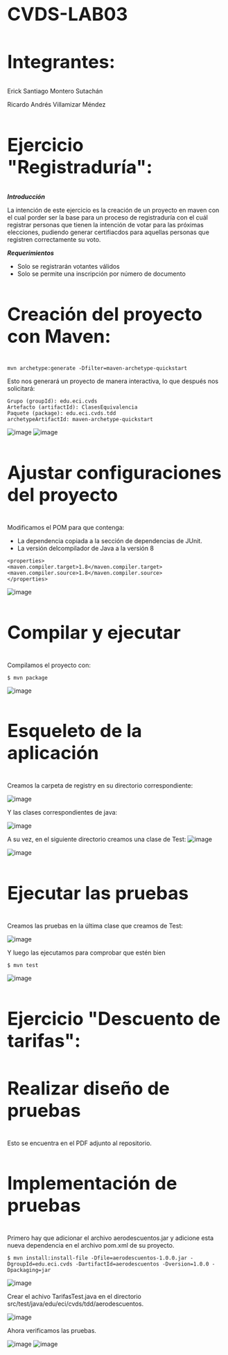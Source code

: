 <h1 style="font-size: 3em;">CVDS-LAB03</h1>

<h2 style="font-size: 3em;">Integrantes:</h2>

Erick Santiago Montero Sutachán

Ricardo Andrés Villamizar Méndez

<h2 style="font-size: 3em;">Ejercicio "Registraduría":</h2>

***Introducción***

La intención de este ejercicio es la creación de un proyecto en maven con el cual porder ser la base para un proceso de
registraduría con el cuál registrar personas que tienen la intención de votar para las próximas elecciones, pudiendo
generar certifiacdos para aquellas personas que registren correctamente su voto.

***Requerimientos***
- Solo se registrarán votantes válidos
- Solo se permite una inscripción por número de documento

<h3 style="font-size: 3em;">Creación del proyecto con Maven:</h3>

```{bash}
mvn archetype:generate -Dfilter=maven-archetype-quickstart
```

Esto nos generará un proyecto de manera interactiva, lo que después nos solicitará:

```{bash}
Grupo (groupId): edu.eci.cvds
Artefacto (artifactId): ClasesEquivalencia
Paquete (package): edu.eci.cvds.tdd
archetypeArtifactId: maven-archetype-quickstart
```
![image](https://github.com/RichiVilla/LAB03---CVDS/assets/124943246/d50ba9bb-6f4b-425d-af1f-54f5d40ba69b)
![image](https://github.com/RichiVilla/LAB03---CVDS/assets/124943246/e6c5b0d2-a4d7-4021-a00a-a964b1c65111)

<h3 style="font-size: 3em;">Ajustar configuraciones del proyecto</h3>

Modificamos el POM para que contenga:
- La dependencia copiada a la sección de dependencias de JUnit.
- La versión delcompilador de Java a la versión 8

```{bash}
<properties>
<maven.compiler.target>1.8</maven.compiler.target>
<maven.compiler.source>1.8</maven.compiler.source>
</properties>
```
![image](https://github.com/RichiVilla/LAB03---CVDS/assets/124943246/f5e5fa3a-7134-4f16-b0e7-b3e32a2551f0)

<h3 style="font-size: 3em;">Compilar y ejecutar</h3>
 
Compilamos el proyecto con: 

```{bash}
$ mvn package
```
![image](https://github.com/RichiVilla/LAB03---CVDS/assets/124943246/516ddd94-fa5f-45ad-8cb7-17cbb1c87dfd)

<h3 style="font-size: 3em;">Esqueleto de la aplicación</h3>

Creamos la carpeta de registry en su directorio correspondiente:

![image](https://github.com/RichiVilla/LAB03---CVDS/assets/124943246/60b89dea-dca4-410f-bdaa-86c258cc8e3a)

Y las clases correspondientes de java:

![image](https://github.com/RichiVilla/LAB03---CVDS/assets/124943246/17d8ce32-3e2b-479c-b606-810782076f89)

A su vez, en el siguiente directorio creamos una clase de Test:
![image](https://github.com/RichiVilla/LAB03---CVDS/assets/124943246/0389a072-081e-4d9c-95bf-d165997d58c7)

![image](https://github.com/RichiVilla/LAB03---CVDS/assets/124943246/797316ca-83c3-4aad-9713-790dfc20971e)

<h3 style="font-size: 3em;">Ejecutar las pruebas</h3>
Creamos las pruebas en la última clase que creamos de Test:

![image](https://github.com/RichiVilla/LAB03---CVDS/assets/124943246/8c89b754-0f51-49ff-aa87-d3bced8d436c)

Y luego las ejecutamos para comprobar que estén bien

```{bash}
$ mvn test
```
![image](https://github.com/RichiVilla/LAB03---CVDS/assets/124943246/75196522-b3a9-4cd5-a74d-d06a6fef1382)

<h2 style="font-size: 3em;">Ejercicio "Descuento de tarifas":</h2>

<h3 style="font-size: 3em;">Realizar diseño de pruebas</h3>

Esto se encuentra en el PDF adjunto al repositorio.

<h3 style="font-size: 3em;">Implementación de pruebas</h3>

Primero hay que adicionar el archivo aerodescuentos.jar y adicione esta nueva dependencia en el archivo pom.xml de su proyecto.

```{bash}
$ mvn install:install-file -Dfile=aerodescuentos-1.0.0.jar -DgroupId=edu.eci.cvds -DartifactId=aerodescuentos -Dversion=1.0.0 -Dpackaging=jar
```

![image](https://github.com/RichiVilla/LAB03---CVDS/assets/124943246/91dab4db-fc61-4a03-b4fe-9bd96ed1094d)

Crear el achivo TarifasTest.java en el directorio src/test/java/edu/eci/cvds/tdd/aerodescuentos.

![image](https://github.com/RichiVilla/LAB03---CVDS/assets/124943246/b5613882-4656-4462-aa66-b7396bb802ce)

Ahora verificamos las pruebas.

![image](https://github.com/RichiVilla/Laboratorio3/assets/124943246/35c37d4e-aa91-44a2-99da-7635353e5999)
![image](https://github.com/RichiVilla/Laboratorio3/assets/124943246/5a1e03f9-df64-4a90-bfa5-2526358f18b7)






